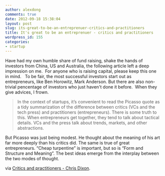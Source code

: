 ```yaml
---
author: alexdong
comments: true
date: 2012-09-18 15:38:04
layout: post
slug: its-great-to-be-an-entreprenuer-critics-and-practitioners
title: It's great to be an entreprenuer - critics and practitioners
wordpress_id: 155
categories:
- startup
---
```


Have had my own humble share of fund raising, shake the hands of investors from China, US and Australia, the following article left a deep impression on me.  For anyone who is raising capital, please keep this one in mind.   To be fair, the most successful investors start out as entrepreneurs, like Ben Horowitz, Mark Anderson. But there are also non-trivial pencentage of investors who just haven't done it before.  When they give advices, I frown.


> In the context of startups, it’s convenient to read the Picasso quote as a tidy summarization of the difference between critics (VCs and the tech press) and practitioners (entrepreneurs). There is some truth to this. When entrepreneurs get together, they tend to talk about tactical details. VCs and the press talk about trends, markets, and other abstractions.

But Picasso was just being modest. He thought about the meaning of his art far more deeply than his critics did. The same is true of great entrepreneurs. “Cheap turpentine” is important, but so is “Form and Structure and Meaning”. The best ideas emerge from the interplay between the two modes of thought.


via [Critics and practitioners - Chris Dixon](http://cdixon.org/2012/06/16/critics-and-practitioners/).
